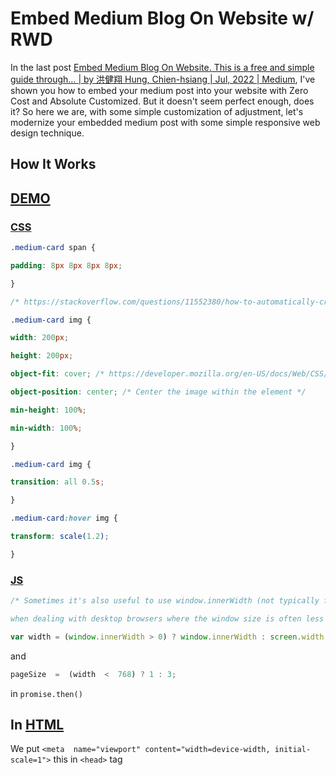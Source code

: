 # Embed Medium Blog On Website w/ RWD

In the last post [Embed Medium Blog On Website. This is a free and simple guide through… | by 洪健翔 Hung, Chien-hsiang | Jul, 2022 | Medium](https://hungchienhsiang.medium.com/embed-medium-blog-on-website-880dc0d75062), I've shown you how to embed your medium post into your website with Zero Cost and Absolute Customized. But it doesn't seem perfect enough, does it? So here we are, with some simple customization of adjustment, let's modernize your embedded medium post with some simple responsive web design technique.

## How It Works
[DEMO](https://chienhsiang-hung.github.io/embed-medium-blog-on-website/RWD)
---
### [CSS](https://github.com/chienhsiang-hung/embed-medium-blog-on-website/blob/RWD/asset/cs/EmbeddingMedium.css)
```css
.medium-card span {

padding: 8px 8px 8px 8px;

}

/* https://stackoverflow.com/questions/11552380/how-to-automatically-crop-and-center-an-image */

.medium-card img {

width: 200px;

height: 200px;

object-fit: cover; /* https://developer.mozilla.org/en-US/docs/Web/CSS/object-fit */

object-position: center; /* Center the image within the element */

min-height: 100%;

min-width: 100%;

}

.medium-card img {

transition: all 0.5s;

}

.medium-card:hover img {

transform: scale(1.2);

}
```
### [JS](https://github.com/chienhsiang-hung/embed-medium-blog-on-website/blob/RWD/asset/js/EmbeddingMedium.js)
```js
/* Sometimes it's also useful to use window.innerWidth (not typically found on mobile devices) instead of screen width

when dealing with desktop browsers where the window size is often less than the device screen size. */

var width = (window.innerWidth > 0) ? window.innerWidth : screen.width;
```
and
```js
pageSize  =  (width  <  768) ? 1 : 3;
```
in `promise.then()`

## In [HTML](https://github.com/chienhsiang-hung/embed-medium-blog-on-website/blob/RWD/index.html)
We put `<meta  name="viewport" content="width=device-width, initial-scale=1">` this in `<head>` tag
